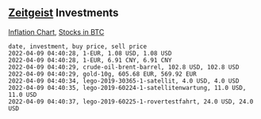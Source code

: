 ## [Zeitgeist](index.html) Investments

[Inflation Chart](https://inflationchart.com),
[Stocks in BTC](https://stonksinbtc.xyz/)

```
date, investment, buy price, sell price
2022-04-09 04:40:28, 1-EUR, 1.08 USD, 1.08 USD
2022-04-09 04:40:28, 1-EUR, 6.91 CNY, 6.91 CNY
2022-04-09 04:40:29, crude-oil-brent-barrel, 102.8 USD, 102.8 USD
2022-04-09 04:40:29, gold-10g, 605.68 EUR, 569.92 EUR
2022-04-09 04:40:34, lego-2019-30365-1-satellit, 4.0 USD, 4.0 USD
2022-04-09 04:40:35, lego-2019-60224-1-satellitenwartung, 11.0 USD, 11.0 USD
2022-04-09 04:40:37, lego-2019-60225-1-rovertestfahrt, 24.0 USD, 24.0 USD
```
